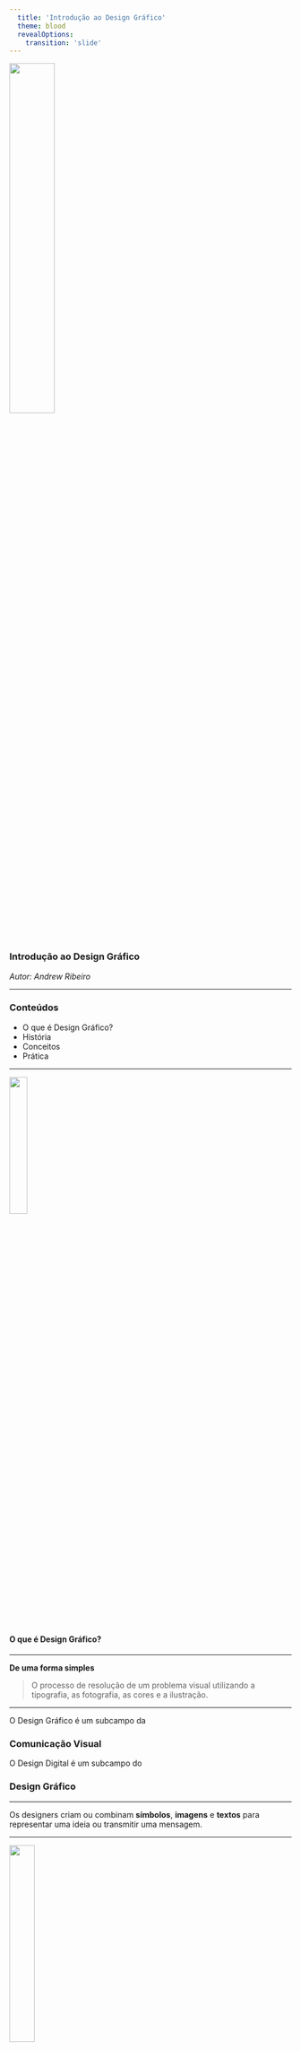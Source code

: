 ```yaml
---
  title: 'Introdução ao Design Gráfico'
  theme: blood
  revealOptions:
    transition: 'slide'
---
```


<img src="assets/dd.png" style="width: 40%"/>

### Introdução ao Design Gráfico

_Autor: Andrew Ribeiro_

---

### Conteúdos

- O que é Design Gráfico?
- História
- Conceitos
- Prática

---

<img src="assets/dd.png" style="width: 25%"/>

#### O que é Design Gráfico?

----

<!-- .slide: data-background-image="assets/about.jpg" -->

**De uma forma simples**

> O processo de resolução de um problema visual utilizando a tipografia,
as fotografia, as cores e a ilustração.

----

<!-- .slide: data-background-image="assets/visual.jpg" -->

O Design Gráfico é um subcampo da

### Comunicação Visual

O Design Digital é um subcampo do

### Design Gráfico

----

<!-- .slide: data-background-image="assets/creation.jpg" -->

Os designers criam ou combinam **símbolos**, **imagens** e **textos**
para representar uma ideia ou transmitir uma mensagem.

---

<img src="assets/history.png" style="width: 30%"/>

### História

----
<!-- .slide: data-background-image="assets/camaleao.jpg" -->

O termo **Design Gráfico** foi fundado em 1922 por

### William Addison Dwiggins

<img src="assets/dwiggins.jpg" style="width: 50%" class="fragment"/>

----

<!-- .slide: data-background-image="assets/lascaux.jpg" -->

No entanto, a verdadeira origem do **Design Gráfico** vem de há muito tempo atrás.

### Lascaux Cave, França.

_17 mil anos atrás_

----

<!-- .slide: data-background-image="assets/rosetta.jpg" -->

### Rosetta Stone, Egito.

_2 mil anos atrás_

----

<!-- .slide: data-background-image="assets/manuscript.jpg" -->

### Manuscritos Iluminados

_Mil anos atrás_

----

<!-- .slide: data-background-image="assets/brigade.jpg" -->

### Design Gráfico é quase tudo

---

<img src="assets/layers.png" style="width: 10%"/>

### Conceitos

----

<!-- .slide: data-background-image="assets/concepts.jpg" -->

7 Conceitos Básicos de Design

_Adobe, 2016_

----

<!-- .slide: data-background="linear-gradient(67deg, rgba(0,0,0,1) 0%, rgba(91,85,85,1) 50%, rgba(69,63,63,1) 100%)" -->

### 1 - Alinhamento

<img src="assets/alignment.png" style="width: 50%"/>

----

### 2 - Hierarquia

<img src="assets/hierarquia.png" style="width: 50%"/>

----

<!-- .slide: data-background="linear-gradient(67deg, rgba(0,0,0,1) 0%, rgba(91,85,85,1) 50%, rgba(69,63,63,1) 100%)" -->

### 3 - Contraste

<img src="assets/contrast.png" style="width: 60%"/>

----

### 4 - Repetição

<img src="assets/repetition.png" style="width: 20%"/>

----

<!-- .slide: data-background="linear-gradient(67deg, rgba(0,0,0,1) 0%, rgba(91,85,85,1) 50%, rgba(69,63,63,1) 100%)" -->

### 5 - Proximidade

<img src="assets/proximity.jpg"/>

----

### 6 - Cores

<img src="assets/colors.jpg" style="width: 40%"/>


----


### 7 - Espaço

---

<!-- .slide: data-background-image="assets/lamps.jpg" -->

> Comunicação não é só falar, ver ou ouvir, é fazer entender!

_Renato Ribeiro_
